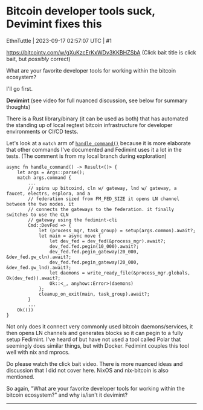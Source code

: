 # Bitcoin developer tools suck, <possibly> Devimint fixes this

EthnTuttle | 2023-09-17 02:57:07 UTC | #1

https://bitcointv.com/w/gXuKzcErKxWDv3KKBHZSbA 
(Click bait title is click bait, but *possibly* correct)

What are your favorite developer tools for working within the bitcoin ecosystem?

I'll go first.

**Devimint** 
(see video for full nuanced discussion, see below for summary thoughts)

There is a Rust library/binary (it can be used as both) that has automated the standing up of local regtest bitcoin infrastructure for developer environments or CI/CD tests.

Let's look at a `match` arm of [`handle_command()`](https://github.com/fedimint/fedimint/blob/master/devimint/src/main.rs) because it is more elaborate that other commands I've documented and Fedimint uses it a lot in the tests. (The comment is from my local branch during exploration)
```
async fn handle_command() -> Result<()> {
    let args = Args::parse();
    match args.command { 
        ...
        // spins up bitcoind, cln w/ gateway, lnd w/ gateway, a faucet, electrs, esplora, and a
        // federation sized from FM_FED_SIZE it opens LN channel between the two nodes. it
        // connects the gateways to the federation. it finally switches to use the CLN
        // gateway using the fedimint-cli
        Cmd::DevFed => {
            let (process_mgr, task_group) = setup(args.common).await?;
            let main = async move {
                let dev_fed = dev_fed(&process_mgr).await?;
                dev_fed.fed.pegin(10_000).await?;
                dev_fed.fed.pegin_gateway(20_000, &dev_fed.gw_cln).await?;
                dev_fed.fed.pegin_gateway(20_000, &dev_fed.gw_lnd).await?;
                let daemons = write_ready_file(&process_mgr.globals, Ok(dev_fed)).await?;
                Ok::<_, anyhow::Error>(daemons)
            };
            cleanup_on_exit(main, task_group).await?;
        }
        ...
    Ok(())
}
```

Not only does it connect very commonly used bitcoin daemons/services, it then opens LN channels and generates blocks so it can pegin to a fully setup Fedimint. I've heard of but have not used a tool called Polar that seemingly does similar things, but with Docker. Fedimint couples this tool well with nix and mprocs.

Do please watch the click bait video. There is more nuanced ideas and discussion that I did not cover here. NixOS and nix-bitcoin is also mentioned.

So again, "What are your favorite developer tools for working within the bitcoin ecosystem?" and why is/isn't it devimint?

-------------------------

